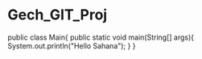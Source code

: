 # Gech_GIT_Proj
public class Main{
public static void main(String[] args){
System.out.println("Hello Sahana");
}
}
